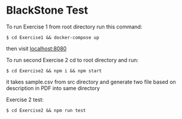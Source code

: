 # BlackStone Test
To run Exercise 1 from root directory run this command:
```
$ cd Exercise1 && docker-compose up
```
then visit [localhost:8080](http://localhost:8080)

To run second Exercise 2 cd to root directory and run:
```
$ cd Exercise2 && npm i && npm start
```
it takes sample.csv from src directory and generate two file based on description in PDF into same directory

Exercise 2 test:
```
$ cd Exercise2 && npm run test
```